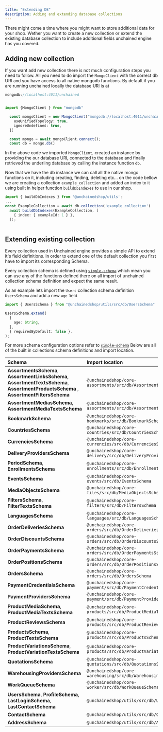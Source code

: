 ```yaml
---
title: "Extending DB"
description: Adding and extending database collections
---
```




There might come a time where you might want to store additional data for your shop. Wether you want to create a new collection or extend the existing database collection to include additional fields unchained engine has you covered.

## Adding new collection

If you want add new collection there is not much configuration steps you need to follow. All you need to do import the `MongoClient` with the correct db URI and you have access to all native mongodb functions.
By default if you are running unchained locally the database URI is at 

```typescript
mongodb://localhost:4011/unchained
```

```typescript

import {MongoClient } from "mongodb"

  const mongoClient = new MongoClient("mongodb://localhost:4011/unchained", {
    useUnifiedTopology: true,
    ignoreUndefined: true,
  })

  const mongo = await mongoClient.connect();
  const db = mongo.db()

```

In the above code we imported `MongoClient`, created an instance by providing the our database URI, connected to the database and finally retrieved the underling database by calling the instance function `db`.

Now that we have the db instance we can call all the native mongo functions on it, including creating, finding, deleting etc... on the code bellow we are creating a collection `example_collection` and added an index to it using built in helper function `buildDbIndexes` to use in our shop.

```typescript
import { buildDbIndexes } from '@unchainedshop/utils';
...
const ExampleCollection = await db.collection('example_collection')
  await buildDbIndexes(ExampleCollection, [
    { index: { exampleId: 1 } },
  ]);
  
```


## Extending existing collection
Every collection used in Unchained engine provides a simple API to extend it's field definitions. In order to extend one of the default collection you first have to import its corresponding Schema. 

Every collection schema is defined using [`simple-schema`](https://www.npmjs.com/package/simpl-schema) which mean you can use any of the functions defined there on all import of unchained collection schema definition and expect the same result.

As an example lets import the `Users` collection schema definition `UsersSchema` and add a new `age` field.

```typescript
import { UsersSchema } from "@unchainedshop/utils/src/db/UsersSchema"

UsersSchema.extend(
  {
    age: String,
  },
  { requiredByDefault: false },
);
```
For more schema configuration options refer to [`simple-schema`](https://www.npmjs.com/package/simpl-schema)
Below are all of the built in collections  schema definitions and import location.


| Schema                           | Import location                                                   |
| :--------------------------------------- | :---------------------------------------------------------- |
| **AssortmentsSchema**, **AssortmentLinksSchema**, **AssortmentTextsSchema**, **AssortmentProductsSchema** , **AssortmentFiltersSchema**  | `@unchainedshop/core-assortments/src/db/AssortmentsSchema` |
| **AssortmentMediasSchema**, **AssortmentMediaTextsSchema** | `@unchainedshop/core-assortments/src/db/AssortmentMediasSchema` |
| **BookmarkSchema** | `@unchainedshop/core-bookmarks/src/db/BookmarkSchema` |
| **CountriesSchema** | `@unchainedshop/core-countries/src/db/CountriesSchema` |
| **CurrenciesSchema** | `@unchainedshop/core-currencies/src/db/CurrenciesSchema` |
| **DeliveryProvidersSchema** | `@unchainedshop/core-delivery/src/db/DeliveryProvidersSchema` |
| **PeriodSchema**, **EnrollmentsSchema** | `@unchainedshop/core-enrollments/src/db/EnrollmentsSchema` |
| **EventsSchema** | `@unchainedshop/core-events/src/db/EventsSchema` |
| **MediaObjectsSchema** | `@unchainedshop/core-files/src/db/MediaObjectsSchema` |
| **FiltersSchema**, **FilterTextsSchema** | `@unchainedshop/core-filters/src/db/FiltersSchema` |
| **LanguagesSchema** | `@unchainedshop/core-languages/src/db/LanguagesSchema` |
| **OrderDeliveriesSchema** | `@unchainedshop/core-orders/src/db/OrderDeliveriesSchema` |
| **OrderDiscountsSchema** | `@unchainedshop/core-orders/src/db/OrderDiscountsSchema` |
| **OrderPaymentsSchema** | `@unchainedshop/core-orders/src/db/OrderPaymentsSchema` |
| **OrderPositionsSchema** | `@unchainedshop/core-orders/src/db/OrderPositionsSchema` |
| **OrdersSchema** | `@unchainedshop/core-orders/src/db/OrdersSchema` |
| **PaymentCredentialsSchema** | `@unchainedshop/core-payment/src/db/PaymentCredentialsSchema` |
| **PaymentProvidersSchema** | `@unchainedshop/core-payment/src/db/PaymentProvidersSchema` |
| **ProductMediaSchema**, **ProductMediaTextsSchema** | `@unchainedshop/core-products/src/db/ProductMediaTextsSchema` |
| **ProductReviewsSchema** | `@unchainedshop/core-products/src/db/ProductReviewsSchema` |
| **ProductsSchema**, **ProductTextsSchema** | `@unchainedshop/core-products/src/db/ProductsSchema` |
| **ProductVariationsSchema**, **ProductVariationTextsSchema** | `@unchainedshop/core-products/src/db/ProductVariationsSchema` |
| **QuotationsSchema** | `@unchainedshop/core-quotations/src/db/QuotationsSchema` |
| **WarehousingProvidersSchema** | `@unchainedshop/core-warehousing/src/db/WarehousingProvidersSchema` |
| **WorkQueueSchema** | `@unchainedshop/core-worker/src/db/WorkQueueSchema` |
| **UsersSchema**, **ProfileSchema**, **LastLoginSchema**, **LastContactSchema** | `@unchainedshop/utils/src/db/UsersSchema` |
| **ContactSchema** | `@unchainedshop/utils/src/db/ContactSchema` |
| **AddressSchema** | `@unchainedshop/utils/src/db/AddressSchema` |

